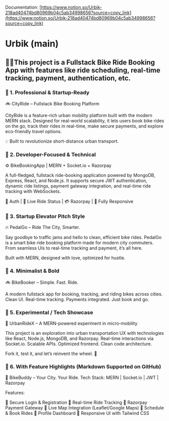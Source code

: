 Documentation: [https://www.notion.so/Urbik-218ad40474bd80969b04c5ab34998656?source=copy_link](https://www.notion.so/Urbik-218ad40474bd80969b04c5ab34998656?source=copy_link)

# Urbik (main)
## 🚴‍♂️This project is a Fullstack Bike Ride Booking App with features like ride scheduling, real-time tracking, payment, authentication, etc.

### 💼 1. Professional & Startup-Ready
🚲 CityRide – Fullstack Bike Booking Platform

CityRide is a feature-rich urban mobility platform built with the modern MERN stack. Designed for real-world scalability, it lets users book bike rides on the go, track their rides in real-time, make secure payments, and explore eco-friendly travel options.

💡 Built to revolutionize short-distance urban transport.

### 🧠 2. Developer-Focused & Technical
⚙️ BikeBookingApp | MERN + Socket.io + Razorpay

A full-fledged, fullstack ride-booking application powered by MongoDB, Express, React, and Node.js. It supports secure JWT authentication, dynamic ride listings, payment gateway integration, and real-time ride tracking with WebSockets.

🔐 Auth | 📍 Live Ride Status | 💳 Razorpay | 📱 Fully Responsive

### 🚀 3. Startup Elevator Pitch Style
🔥 PedalGo – Ride The City, Smarter.

Say goodbye to traffic jams and hello to clean, efficient bike rides. PedalGo is a smart bike ride booking platform made for modern city commuters. From seamless UIs to real-time tracking and payment, it’s all here.

Built with MERN, designed with love, optimized for hustle.

### 🎯 4. Minimalist & Bold
🚲 BikeBooker – Simple. Fast. Ride.

A modern fullstack app for booking, tracking, and riding bikes across cities. Clean UI. Real-time tracking. Payments integrated. Just book and go.

### 🧪 5. Experimental / Tech Showcase
🧬 UrbanRideX – A MERN-powered experiment in micro-mobility

This project is an exploration into urban transportation UX with technologies like React, Node.js, MongoDB, and Razorpay. Real-time interactions via Socket.io. Scalable APIs. Optimized frontend. Clean code architecture.

Fork it, test it, and let’s reinvent the wheel. 🛞

### 🔧 6. With Feature Highlights (Markdown Supported on GitHub)
🚴 BikeBuddy – Your City. Your Ride.
Tech Stack: MERN | Socket.io | JWT | Razorpay

Features:

🔐 Secure Login & Registration
📍 Real-time Ride Tracking
💸 Razorpay Payment Gateway
🧭 Live Map Integration (Leaflet/Google Maps)
📅 Schedule & Book Rides
👤 Profile Dashboard
📱 Responsive UI with Tailwind CSS